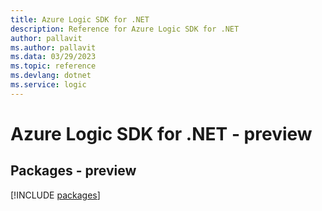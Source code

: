 ```yaml
---
title: Azure Logic SDK for .NET
description: Reference for Azure Logic SDK for .NET
author: pallavit
ms.author: pallavit
ms.data: 03/29/2023
ms.topic: reference
ms.devlang: dotnet
ms.service: logic
---
```

# Azure Logic SDK for .NET - preview
## Packages - preview
[!INCLUDE [packages](logic-index.md)]